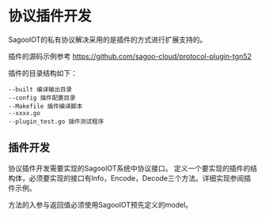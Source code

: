 # 协议插件开发

SagooIOT的私有协议解决采用的是插件的方式进行扩展支持的。

插件的源码示例参考 
https://github.com/sagoo-cloud/protocol-plugin-tgn52

插件的目录结构如下：

```
--built 编译输出目录
--config 插件配置目录
--Makefile 插件编译脚本
--xxxx.go
--plugin_test.go 插件测试程序
```

## 插件开发

协议插件开发需要实现的SagooIOT系统中协议接口。
定义一个要实现的插件的结构体，必须要实现的接口有Info，Encode，Decode三个方法。详细实现参阅插件示例。

方法的入参与返回值必须使用SagooIOT预先定义的model。


